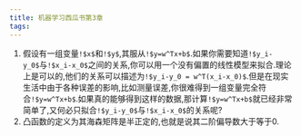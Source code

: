 ```yaml
---
title: 机器学习西瓜书第3章
tags: 
---
```


1. 假设有一组变量`!$x$`和`!$y$`,其服从`!$y=w^Tx+b$`.如果你需要知道`!$y_i-y_0$`与`!$x_i-x_0$`之间的关系,你可以用一个没有偏置的线性模型来拟合.理论上是可以的,他们的关系可以描述为`!$y_i-y_0 = w^T(x_i-x_0)$`.但是在现实生活中由于各种误差的影响,比如测量误差,你很难得到一组变量完全符合`!$y=w^Tx+b$`.如果真的能够得到这样的数据,那计算`!$y=w^Tx+b$`就已经非常简单了,又何必只拟合`!$y_i-y_0$`与`!$x_i-x_0$`的关系呢?
2. 凸函数的定义为其海森矩阵是半正定的,也就是说其二阶偏导数大于等于0.